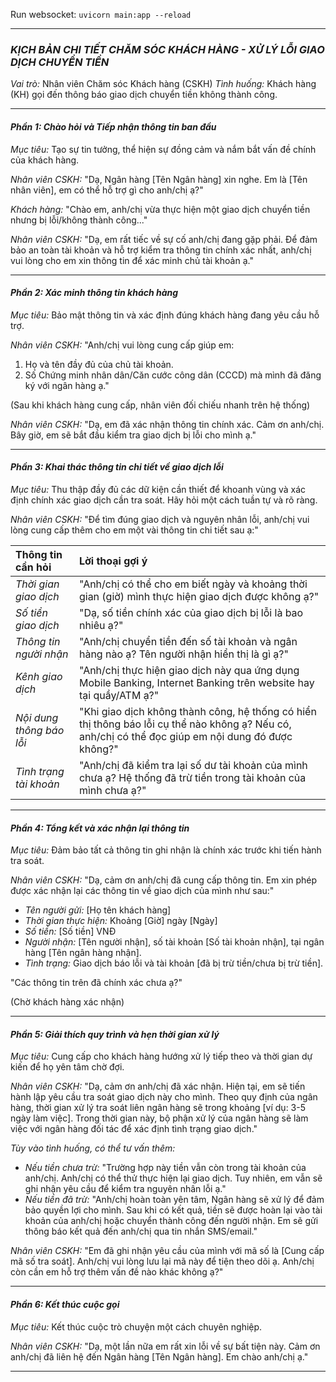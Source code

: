 Run websocket: 
`uvicorn main:app --reload`


---

### *KỊCH BẢN CHI TIẾT CHĂM SÓC KHÁCH HÀNG - XỬ LÝ LỖI GIAO DỊCH CHUYỂN TIỀN*

*Vai trò:* Nhân viên Chăm sóc Khách hàng (CSKH)
*Tình huống:* Khách hàng (KH) gọi đến thông báo giao dịch chuyển tiền không thành công.

---

#### *Phần 1: Chào hỏi và Tiếp nhận thông tin ban đầu*

*Mục tiêu:* Tạo sự tin tưởng, thể hiện sự đồng cảm và nắm bắt vấn đề chính của khách hàng.

*Nhân viên CSKH:*
"Dạ, Ngân hàng [Tên Ngân hàng] xin nghe. Em là [Tên nhân viên], em có thể hỗ trợ gì cho anh/chị ạ?"

*Khách hàng:*
"Chào em, anh/chị vừa thực hiện một giao dịch chuyển tiền nhưng bị lỗi/không thành công..."

*Nhân viên CSKH:*
"Dạ, em rất tiếc về sự cố anh/chị đang gặp phải. Để đảm bảo an toàn tài khoản và hỗ trợ kiểm tra thông tin chính xác nhất, anh/chị vui lòng cho em xin thông tin để xác minh chủ tài khoản ạ."

---

#### *Phần 2: Xác minh thông tin khách hàng*

*Mục tiêu:* Bảo mật thông tin và xác định đúng khách hàng đang yêu cầu hỗ trợ.

*Nhân viên CSKH:*
"Anh/chị vui lòng cung cấp giúp em:
1.  Họ và tên đầy đủ của chủ tài khoản.
2.  Số Chứng minh nhân dân/Căn cước công dân (CCCD) mà mình đã đăng ký với ngân hàng ạ."

(Sau khi khách hàng cung cấp, nhân viên đối chiếu nhanh trên hệ thống)

*Nhân viên CSKH:*
"Dạ, em đã xác nhận thông tin chính xác. Cảm ơn anh/chị. Bây giờ, em sẽ bắt đầu kiểm tra giao dịch bị lỗi cho mình ạ."

---

#### *Phần 3: Khai thác thông tin chi tiết về giao dịch lỗi*

*Mục tiêu:* Thu thập đầy đủ các dữ kiện cần thiết để khoanh vùng và xác định chính xác giao dịch cần tra soát. Hãy hỏi một cách tuần tự và rõ ràng.

*Nhân viên CSKH:*
"Để tìm đúng giao dịch và nguyên nhân lỗi, anh/chị vui lòng cung cấp thêm cho em một vài thông tin chi tiết sau ạ:"

| Thông tin cần hỏi | Lời thoại gợi ý |
|:---|:---|
| *Thời gian giao dịch* | "Anh/chị có thể cho em biết ngày và khoảng thời gian (giờ) mình thực hiện giao dịch được không ạ?" |
| *Số tiền giao dịch* | "Dạ, số tiền chính xác của giao dịch bị lỗi là bao nhiêu ạ?" |
| *Thông tin người nhận* | "Anh/chị chuyển tiền đến số tài khoản và ngân hàng nào ạ? Tên người nhận hiển thị là gì ạ?" |
| *Kênh giao dịch* | "Anh/chị thực hiện giao dịch này qua ứng dụng Mobile Banking, Internet Banking trên website hay tại quầy/ATM ạ?" |
| *Nội dung thông báo lỗi* | "Khi giao dịch không thành công, hệ thống có hiển thị thông báo lỗi cụ thể nào không ạ? Nếu có, anh/chị có thể đọc giúp em nội dung đó được không?" |
| *Tình trạng tài khoản* | "Anh/chị đã kiểm tra lại số dư tài khoản của mình chưa ạ? Hệ thống đã trừ tiền trong tài khoản của mình chưa ạ?" |

---

#### *Phần 4: Tổng kết và xác nhận lại thông tin*

*Mục tiêu:* Đảm bảo tất cả thông tin ghi nhận là chính xác trước khi tiến hành tra soát.

*Nhân viên CSKH:*
"Dạ, cảm ơn anh/chị đã cung cấp thông tin. Em xin phép được xác nhận lại các thông tin về giao dịch của mình như sau:"
*   *Tên người gửi:* [Họ tên khách hàng]
*   *Thời gian thực hiện:* Khoảng [Giờ] ngày [Ngày]
*   *Số tiền:* [Số tiền] VNĐ
*   *Người nhận:* [Tên người nhận], số tài khoản [Số tài khoản nhận], tại ngân hàng [Tên ngân hàng nhận].
*   *Tình trạng:* Giao dịch báo lỗi và tài khoản [đã bị trừ tiền/chưa bị trừ tiền].

"Các thông tin trên đã chính xác chưa ạ?"

(Chờ khách hàng xác nhận)

---

#### *Phần 5: Giải thích quy trình và hẹn thời gian xử lý*

*Mục tiêu:* Cung cấp cho khách hàng hướng xử lý tiếp theo và thời gian dự kiến để họ yên tâm chờ đợi.

*Nhân viên CSKH:*
"Dạ, cảm ơn anh/chị đã xác nhận. Hiện tại, em sẽ tiến hành lập yêu cầu tra soát giao dịch này cho mình. Theo quy định của ngân hàng, thời gian xử lý tra soát liên ngân hàng sẽ trong khoảng [ví dụ: 3-5 ngày làm việc]. Trong thời gian này, bộ phận xử lý của ngân hàng sẽ làm việc với ngân hàng đối tác để xác định tình trạng giao dịch."

*Tùy vào tình huống, có thể tư vấn thêm:*
*   *Nếu tiền chưa trừ:* "Trường hợp này tiền vẫn còn trong tài khoản của anh/chị. Anh/chị có thể thử thực hiện lại giao dịch. Tuy nhiên, em vẫn sẽ ghi nhận yêu cầu để kiểm tra nguyên nhân lỗi ạ."
*   *Nếu tiền đã trừ:* "Anh/chị hoàn toàn yên tâm, Ngân hàng sẽ xử lý để đảm bảo quyền lợi cho mình. Sau khi có kết quả, tiền sẽ được hoàn lại vào tài khoản của anh/chị hoặc chuyển thành công đến người nhận. Em sẽ gửi thông báo kết quả đến anh/chị qua tin nhắn SMS/email."

*Nhân viên CSKH:*
"Em đã ghi nhận yêu cầu của mình với mã số là [Cung cấp mã số tra soát]. Anh/chị vui lòng lưu lại mã này để tiện theo dõi ạ. Anh/chị còn cần em hỗ trợ thêm vấn đề nào khác không ạ?"

---

#### *Phần 6: Kết thúc cuộc gọi*

*Mục tiêu:* Kết thúc cuộc trò chuyện một cách chuyên nghiệp.

*Nhân viên CSKH:*
"Dạ, một lần nữa em rất xin lỗi về sự bất tiện này. Cảm ơn anh/chị đã liên hệ đến Ngân hàng [Tên Ngân hàng]. Em chào anh/chị ạ."

---
